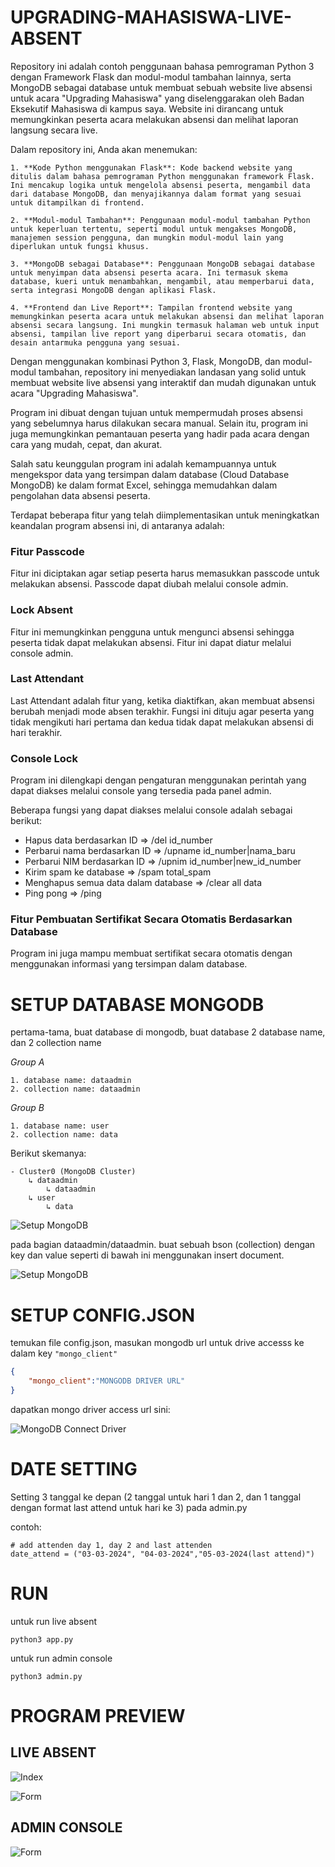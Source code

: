 # UPGRADING-MAHASISWA-LIVE-ABSENT

Repository ini adalah contoh penggunaan bahasa pemrograman Python 3 dengan Framework Flask dan modul-modul tambahan lainnya, serta MongoDB sebagai database untuk membuat sebuah website live absensi untuk acara "Upgrading Mahasiswa" yang diselenggarakan oleh Badan Eksekutif Mahasiswa di kampus saya. Website ini dirancang untuk memungkinkan peserta acara melakukan absensi dan melihat laporan langsung secara live.

Dalam repository ini, Anda akan menemukan:

    1. **Kode Python menggunakan Flask**: Kode backend website yang ditulis dalam bahasa pemrograman Python menggunakan framework Flask. Ini mencakup logika untuk mengelola absensi peserta, mengambil data dari database MongoDB, dan menyajikannya dalam format yang sesuai untuk ditampilkan di frontend.

    2. **Modul-modul Tambahan**: Penggunaan modul-modul tambahan Python untuk keperluan tertentu, seperti modul untuk mengakses MongoDB, manajemen session pengguna, dan mungkin modul-modul lain yang diperlukan untuk fungsi khusus.

    3. **MongoDB sebagai Database**: Penggunaan MongoDB sebagai database untuk menyimpan data absensi peserta acara. Ini termasuk skema database, kueri untuk menambahkan, mengambil, atau memperbarui data, serta integrasi MongoDB dengan aplikasi Flask.

    4. **Frontend dan Live Report**: Tampilan frontend website yang memungkinkan peserta acara untuk melakukan absensi dan melihat laporan absensi secara langsung. Ini mungkin termasuk halaman web untuk input absensi, tampilan live report yang diperbarui secara otomatis, dan desain antarmuka pengguna yang sesuai.

Dengan menggunakan kombinasi Python 3, Flask, MongoDB, dan modul-modul tambahan, repository ini menyediakan landasan yang solid untuk membuat website live absensi yang interaktif dan mudah digunakan untuk acara "Upgrading Mahasiswa".

Program ini dibuat dengan tujuan untuk mempermudah proses absensi yang sebelumnya harus dilakukan secara manual. Selain itu, program ini juga memungkinkan pemantauan peserta yang hadir pada acara dengan cara yang mudah, cepat, dan akurat.

Salah satu keunggulan program ini adalah kemampuannya untuk mengekspor data yang tersimpan dalam database (Cloud Database MongoDB) ke dalam format Excel, sehingga memudahkan dalam pengolahan data absensi peserta.

Terdapat beberapa fitur yang telah diimplementasikan untuk meningkatkan keandalan program absensi ini, di antaranya adalah:

### Fitur Passcode

Fitur ini diciptakan agar setiap peserta harus memasukkan passcode untuk melakukan absensi. Passcode dapat diubah melalui console admin.

### Lock Absent

Fitur ini memungkinkan pengguna untuk mengunci absensi sehingga peserta tidak dapat melakukan absensi. Fitur ini dapat diatur melalui console admin.

### Last Attendant

Last Attendant adalah fitur yang, ketika diaktifkan, akan membuat absensi berubah menjadi mode absen terakhir. Fungsi ini dituju agar peserta yang tidak mengikuti hari pertama dan kedua tidak dapat melakukan absensi di hari terakhir.

### Console Lock

Program ini dilengkapi dengan pengaturan menggunakan perintah yang dapat diakses melalui console yang tersedia pada panel admin.

Beberapa fungsi yang dapat diakses melalui console adalah sebagai berikut:
- Hapus data berdasarkan ID => /del id_number
- Perbarui nama berdasarkan ID => /upname id_number|nama_baru
- Perbarui NIM berdasarkan ID => /upnim id_number|new_id_number
- Kirim spam ke database => /spam total_spam
- Menghapus semua data dalam database => /clear all data
- Ping pong => /ping

### Fitur Pembuatan Sertifikat Secara Otomatis Berdasarkan Database

Program ini juga mampu membuat sertifikat secara otomatis dengan menggunakan informasi yang tersimpan dalam database.

# SETUP DATABASE MONGODB

pertama-tama, buat database di mongodb, buat database 2 database name, dan 2 collection name

_*Group A*_

    1. database name: dataadmin
    2. collection name: dataadmin

_*Group B*_

    1. database name: user
    2. collection name: data

Berikut skemanya:
```
- Cluster0 (MongoDB Cluster)
    ↳ dataadmin
        ↳ dataadmin
    ↳ user
        ↳ data
```
![Setup MongoDB](../../screenshoot/setup_mongodb_cluster.png)

pada bagian dataadmin/dataadmin. buat sebuah bson (collection) dengan key dan value seperti di bawah ini menggunakan insert document.

![Setup MongoDB](../../screenshoot/mongodb_collection_build.png)

# SETUP CONFIG.JSON

temukan file config.json, masukan mongodb url untuk drive accesss ke dalam key `"mongo_client"`
```json
{
    "mongo_client":"MONGODB DRIVER URL"
}
```
dapatkan mongo driver access url sini:

![MongoDB Connect Driver](../../screenshoot/connect_drive.png)


# DATE SETTING 
Setting 3 tanggal ke depan (2 tanggal untuk hari 1 dan 2, dan 1 tanggal dengan format last attend untuk hari ke 3) pada admin.py

contoh:
```PY
# add attenden day 1, day 2 and last attenden
date_attend = ("03-03-2024", "04-03-2024","05-03-2024(last attend)")
```

# RUN

untuk run live absent
```
python3 app.py
```

untuk run admin console
```
python3 admin.py
```

# PROGRAM PREVIEW

## LIVE ABSENT

![Index](../../screenshoot/absent.png)

![Form](../../screenshoot/attend_up.png)

## ADMIN CONSOLE

![Form](../../screenshoot/admin_c.png)